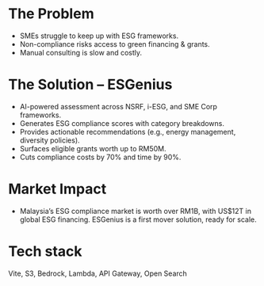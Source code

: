 # The Problem
- SMEs struggle to keep up with ESG frameworks.
- Non-compliance risks access to green financing & grants.
- Manual consulting is slow and costly.

# The Solution – ESGenius
- AI-powered assessment across NSRF, i-ESG, and SME Corp frameworks.
- Generates ESG compliance scores with category breakdowns.
- Provides actionable recommendations (e.g., energy management, diversity policies).
- Surfaces eligible grants worth up to RM50M.
- Cuts compliance costs by 70% and time by 90%.

# Market Impact
- Malaysia’s ESG compliance market is worth over RM1B, with US$12T in global ESG financing. ESGenius is a first mover solution, ready for scale.

# Tech stack
Vite, S3, Bedrock, Lambda, API Gateway, Open Search
